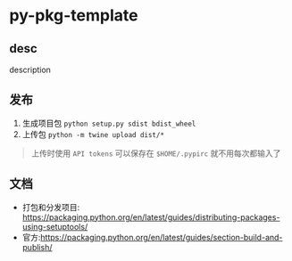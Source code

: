 # py-pkg-template

## desc

description

## 发布

1. 生成项目包 `python setup.py sdist bdist_wheel`
2. 上传包 `python -m twine upload dist/*`
<!-- 3. `python -m twine upload --repository-url https://pypi.org/legacy/ dist/*` -->

> 上传时使用 `API tokens` 可以保存在 `$HOME/.pypirc` 就不用每次都输入了

## 文档

- 打包和分发项目: <https://packaging.python.org/en/latest/guides/distributing-packages-using-setuptools/>
- 官方:<https://packaging.python.org/en/latest/guides/section-build-and-publish/>
